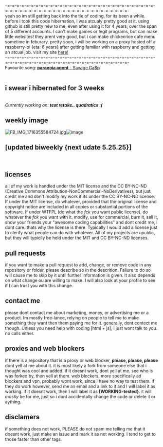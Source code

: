

-=-=-=-=-=-=-=-=-=-=-=-=-=-=-=-=-=-=-=-=-=-=-=-=-=-=-=-=-=-=-=-=-=-=-=-=-=-=-=-=-=-=-=-=-=-=-=-=-=-=-=-=-=-=-=-=-=-
<br>
yeah so im still getting back into the tie of coding, for its been a while. before i took this code hibernation, i was atcualy pretty good at it. using github is still pretty new to me, even after using it for 4 years, over the span of 5 different accounts. I can't make games or legit programs, but  can make little websites! they arent very good, but i can make chickenrice cafe menu sometime in feburary. pretty soon, i will be working on a proxy hosted off a raspberry-pi {eta: 6 years} after getting familiar with raspberry and getting an atcual job. visit my site <a href="https://sites.google.com/ksd.org/chickenrice/home" alt="here">here!</a>
<br>
-=-=-=-=-=-=-=-=-=-=-=-=-=-=-=-=-=-=-=-=-=-=-=-=-=-=-=-=-=-=-=-=-=-=-=-=-=-=-=-=-=-=-=-=-=-=-=-=-=-=-=-=-=-=-=-=-=-
<br>
Favourite song: <a href="https://youtu.be/ngJgUm5ptgs" alt="good song tbh" target="_blank"><strong>paranoia agent</strong> - Savage Ga$p</a>
<br>
<br>
## i swear i hibernated for 3 weeks
<br>
<em>Currently working on: <strong>test retake.. quadratics :(</strong></em>
<br>

## weekly image

<img src="https://my.microsoftpersonalcontent.com/_api/v2.1/drives/4DA263CD0CB4A087/items/4DA263CD0CB4A087!sa9c14c624c384864b36505603c022785/thumbnails/0/c786x960/content?prefer=noredirect%2Cclosestavailablesize&amp;cb=%22c%3A%7BA9C14C62-4C38-4864-B365-05603C022785%7D%2C3%22&amp;eh=Scenario%3ABrowsePhoto&amp;it=originalScale%3Ac513x625%2CdownloadScale%3Ac786x960%2Cmigrated%3Atrue%2CscenarioName%3ArenderPhoto" alt="FB_IMG_1716355584724.jpg"/>![image](https://github.com/user-attachments/assets/a02a416a-b5ee-42f8-8abe-f12be80dc6ef)














## [updated biweekly {next udate 5.25.25}]
<br>

## licenses
all of my work is handled under the MIT license and the CC BY-NC-ND (Creative Commons Attribution-NonCommercial-NoDerivatives), but just credit me and don't modify my work if its under the CC BY-NC-ND license. If under the MIT license, do whatever, provided that the original license and copyright notice are included in all copies or substantial portions of the software. If under WTFPL (do what the <em>fck</em> you want public license), do whatever the <em>fck</em> you want with it. modify, use for commercial, burn it, sell it, show your friends your "awesome coding capabilities" and dont credit me, i dont care. thats why the license is there. 
Typically I would add a license just to clerify what people can do with whatever. All of my projects are upublic, but they will typiclly be held under the MIT and CC BY-NC-ND licenses. 

## pull requests
if you want to make a pull request to add, change, or remove code in any repository or folder, please describe so in the descrition. Faliure to do so will cause me to skip by it until further information is given. It also depends on what change ou are willing to make. I will also look at your profile to see if I can trust you with this change.

## contact me
please dont contact me about marketing, money, or advertising me or a product. Im mostly free-lance, relying on people to tell me to make something they want then them paying me for it. generally, dont contect me though. Unless you need help with coding [html + js], i just wont talk to you. no calls either.

## proxies and web blockers
if there is a repository that is a proxy or web blocker, <strong> please, please, please</strong> dont yell at me about it. it is most likely a fork from someone else that i thought was cool and added. if it doesnt work, dont yell at me. see who is was forked by, then yell at them. web blockers, more specifically ad blockers and vpn, probably wont work, since I have no way to test them. if they do work however, send me an email and a link to it and I will label it as working. if it doesnt work, then I will label it as
<strong>[WORKING-tested}</strong>. it will <em>mostly</em> be for me, just so i dont accidentally change the code or delete it or aything.

## disclamers
if something does not work, PLEASE do not spam me telling me that it doesnt work, just make an issue and mark it as not working. I tend to get to those faster than other tags.

